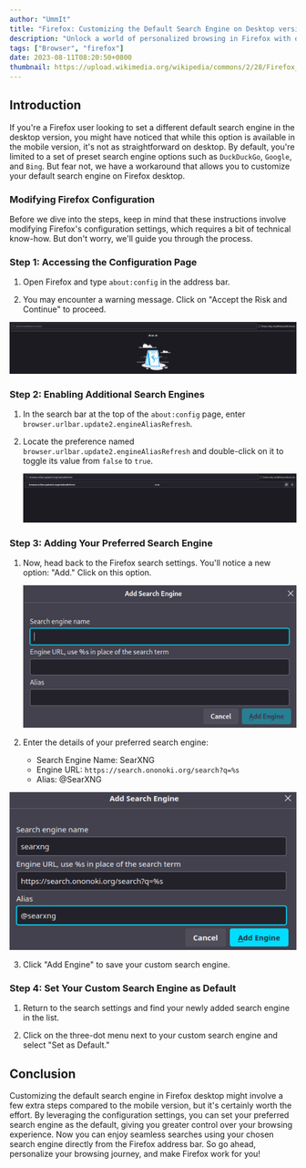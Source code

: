 ```yaml
---
author: "UmmIt"
title: "Firefox: Customizing the Default Search Engine on Desktop version"
description: "Unlock a world of personalized browsing in Firefox with our step-by-step guide. Learn how to easily customize your default search engine on the desktop version."
tags: ["Browser", "firefox"]
date: 2023-08-11T08:20:50+0800
thumbnail: https://upload.wikimedia.org/wikipedia/commons/2/28/Firefox_logo%2C_2017.svg
---
```


## Introduction

If you're a Firefox user looking to set a different default search engine in the desktop version, you might have noticed that while this option is available in the mobile version, it's not as straightforward on desktop. By default, you're limited to a set of preset search engine options such as `DuckDuckGo`, `Google`, and `Bing`. But fear not, we have a workaround that allows you to customize your default search engine on Firefox desktop.

### Modifying Firefox Configuration

Before we dive into the steps, keep in mind that these instructions involve modifying Firefox's configuration settings, which requires a bit of technical know-how. But don't worry, we'll guide you through the process.

### Step 1: Accessing the Configuration Page

1. Open Firefox and type `about:config` in the address bar.

2. You may encounter a warning message. Click on "Accept the Risk and Continue" to proceed.

![about:config](./about-config.png)

### Step 2: Enabling Additional Search Engines

1. In the search bar at the top of the `about:config` page, enter `browser.urlbar.update2.engineAliasRefresh`.

2. Locate the preference named `browser.urlbar.update2.engineAliasRefresh` and double-click on it to toggle its value from `false` to `true`.

   ![browser.urlbar.update2.engineAliasRefresh](./browser.urlbar.update2.engineAliasRefresh.png)

### Step 3: Adding Your Preferred Search Engine

1. Now, head back to the Firefox search settings. You'll notice a new option: "Add." Click on this option.

   ![Add new search engine](./Add.png)

2. Enter the details of your preferred search engine:

   - Search Engine Name: SearXNG
   - Engine URL: `https://search.ononoki.org/search?q=%s`
   - Alias: @SearXNG

![about:config](./added.png)

3. Click "Add Engine" to save your custom search engine.

### Step 4: Set Your Custom Search Engine as Default

1. Return to the search settings and find your newly added search engine in the list.

2. Click on the three-dot menu next to your custom search engine and select "Set as Default."

## Conclusion

Customizing the default search engine in Firefox desktop might involve a few extra steps compared to the mobile version, but it's certainly worth the effort. By leveraging the configuration settings, you can set your preferred search engine as the default, giving you greater control over your browsing experience. Now you can enjoy seamless searches using your chosen search engine directly from the Firefox address bar. So go ahead, personalize your browsing journey, and make Firefox work for you!